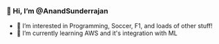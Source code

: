 ### 👋 Hi, I’m @AnandSunderrajan
- 👀 I’m interested in Programming, Soccer, F1, and loads of other stuff!
- 🌱 I’m currently learning AWS and it's integration with ML

